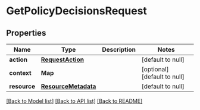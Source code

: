 # GetPolicyDecisionsRequest
## Properties

Name | Type | Description | Notes
------------ | ------------- | ------------- | -------------
**action** | [**RequestAction**](RequestAction.md) |  | [default to null]
**context** | **Map** |  | [optional] [default to null]
**resource** | [**ResourceMetadata**](ResourceMetadata.md) |  | [default to null]

[[Back to Model list]](../README.md#documentation-for-models) [[Back to API list]](../README.md#documentation-for-api-endpoints) [[Back to README]](../README.md)

